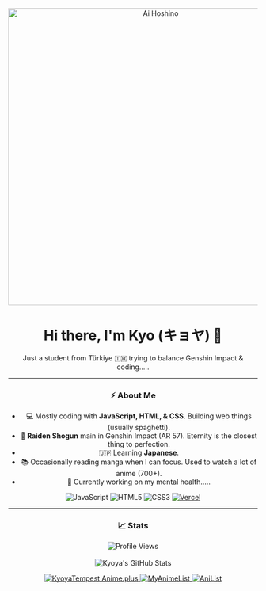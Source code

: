 <div align="center">

<a href="https://kyoya.is-a.dev/">
  <img src="https://us-east-1.tixte.net/uploads/kyoya.discowd.com/Ai.png" alt="Ai Hoshino" width="600"/>
</a>
<h1>Hi there, I'm Kyo (キョヤ) 👋</h1>

<p>Just a student from Türkiye 🇹🇷 trying to balance Genshin Impact & coding.....</p>

---

### ⚡ About Me

* 💻 Mostly coding with **JavaScript, HTML, & CSS**. Building web things (usually spaghetti).
* 💜 **Raiden Shogun** main in Genshin Impact (AR 57). Eternity is the closest thing to perfection.
* 🇯🇵 Learning **Japanese**.
* 📚 Occasionally reading manga when I can focus. Used to watch a lot of anime (700+).
* 🔧 Currently working on my mental health.....

<p align="center">
  <img src="https://img.shields.io/badge/JavaScript-F7DF1E?style=for-the-badge&logo=javascript&logoColor=black" alt="JavaScript"/>
  <img src="https://img.shields.io/badge/HTML5-E34F26?style=for-the-badge&logo=html5&logoColor=white" alt="HTML5"/>
  <img src="https://img.shields.io/badge/CSS3-1572B6?style=for-the-badge&logo=css3&logoColor=white" alt="CSS3"/>
  <a href="https://vercel.com" target="_blank">
    <img src="https://img.shields.io/badge/Vercel-000000?style=for-the-badge&logo=vercel&logoColor=white" alt="Vercel"/>
  </a>
</p>

---

### 📈 Stats

<p align="center">
  <img src="https://komarev.com/ghpvc/?username=kyoyacchi&color=800080&style=flat-square" alt="Profile Views"/>
  <br/><br/>
  <img src="https://github-readme-stats.vercel.app/api?username=kyoyacchi&show_icons=true&theme=radical&hide_border=false&border_color=800080&bg_color=0d1117&title_color=AF87DE&icon_color=AF87DE&text_color=c9d1d9" alt="Kyoya's GitHub Stats"/>
</p>

<p align="center">
  <a href="https://anime.plus/KyoyaTempest">
      <img src="https://anime.plus/KyoyaTempest/WzEsIjAwNDRmZjQ0IiwiMDAwMDg4MDAiLCJkZDQ0ZmY0NCIsImRkMDBhYTAwIiwiZmZmZmZmZmYiLCIyMDIyNzcyMiIsIjkwMjI3NzIyIiwiMDAyMjc3MjIiLCIwMDIyNzcyMiJd/1720297925" alt="KyoyaTempest Anime.plus"> </a>
  <a href="https://myanimelist.net/profile/kyoyatempest">
    <img src="https://img.shields.io/static/v1?label=MAL&message=KyoyaTempest&color=800080&logo=myanimelist&logoColor=white&style=flat-square" alt="MyAnimeList"/>
  </a>
  <a href="https://anilist.co/user/kyoyacchi/">
    <img src="https://img.shields.io/static/v1?label=AniList&message=kyoyacchi&color=800080&logo=anilist&logoColor=white&style=flat-square" alt="AniList"/>
  </a>
</p>

</div>
